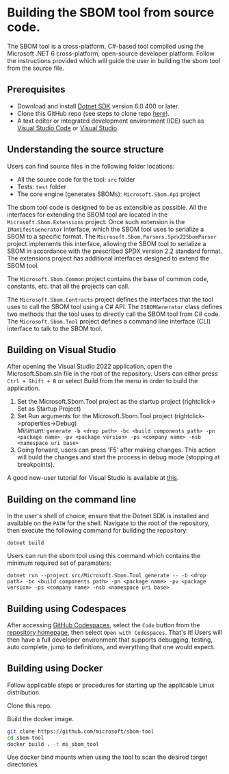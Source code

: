 # Building the SBOM tool from source code.

The SBOM tool is a cross-platform, C#-based tool compiled using the  Microsoft .NET 6 cross-platform, open-source developer platform. Follow the instructions provided which will guide the user in building the sbom tool from the source file.

## Prerequisites
* Download and install [Dotnet SDK](https://dotnet.microsoft.com/en-us/download/dotnet/6.0) version 6.0.400 or later.
* Clone this GitHub repo (see steps to clone repo [here](https://docs.github.com/en/repositories/creating-and-managing-repositories/cloning-a-repository)).
* A text editor or integrated development environment (IDE) such as [Visual Studio Code](https://code.visualstudio.com) or [Visual Studio](https://visualstudio.microsoft.com).

## Understanding the source structure

Users can find source files in the following folder locations:
* All the source code for the tool: `src` folder
* Tests: `test` folder
* The core engine (generates SBOMs): `Microsoft.Sbom.Api` project

The sbom tool code is designed to be as extensible as possible. All the interfaces for extending the SBOM tool are located in the `Microsoft.Sbom.Extensions` project. Once such extension is the `IManifestGenerator` interface, which the SBOM tool uses to serialize a SBOM to a specific format.  The `Microsoft.Sbom.Parsers.Spdx22SbomParser` project implements this interface, allowing the SBOM tool to serialize a SBOM in accordance with the prescribed SPDX version 2.2 standard format. The extensions project has additional interfaces designed to extend the SBOM tool.

The `Microsoft.Sbom.Common` project contains the base of common code, constants, etc. that all the projects can call.

The `Microsoft.Sbom.Contracts` project defines the interfaces that the tool uses to call the SBOM tool using a C# API. The `ISBOMGenerator` class defines two methods that the tool uses to directly call the SBOM tool from C# code. The `Microsoft.Sbom.Tool` project defines a command line interface (CLI) interface to talk to the SBOM tool.

## Building on Visual Studio 

After opening the Visual Studio 2022 application, open the Microsoft.Sbom.sln file in the root of the repository. Users can either press `Ctrl + Shift + B` or select Build from the menu in order to build the application.

1. Set the Microsoft.Sbom.Tool project as the startup project (rightclick-> Set as Startup Project)
2. Set Run arguments for the Microsoft.Sbom.Tool project (rightclick->properties->Debug)  
	*Minimum:* `generate -b <drop path> -bc <build components path> -pn <package name> -pv <package version> -ps <company name> -nsb <namespace uri base>`
3. Going forward, users can press 'F5' after making changes. This action will build the changes and start the process in debug mode (stopping at breakpoints).

A good new-user tutorial for Visual Studio is available at [this](https://www.youtube.com/watch?v=iC3CJcYxkl0&t=31s).

## Building on the command line

In the user's shell of choice, ensure that the Dotnet SDK is installed and available on the `PATH` for the shell. Navigate to the root of the repository, then execute the following command for building the repository:

```
dotnet build
```

Users can run the sbom tool using this command which contains the minimum required set of paramaters:

```
dotnet run --project src/Microsoft.Sbom.Tool generate -- -b <drop path> -bc <build components path> -pn <package name> -pv <package version> -ps <company name> -nsb <namespace uri base>
```

## Building using Codespaces

After accessing [GitHub Codespaces](https://docs.github.com/en/free-pro-team@latest/github/developing-online-with-codespaces/about-codespaces), select the `Code` button from the [repository homepage](https://github.com/microsoft/sbom-tool), then select `Open with Codespaces`. That's it!  Users will then have a full developer environment that supports debugging, testing, auto complete, jump to definitions, and everything that one would expect.

## Building using Docker

Follow applicable steps or procedures for starting up the applicable Linux distribution.

Clone this repo.

Build the docker image.

```bash
git clone https://github.com/microsoft/sbom-tool
cd sbom-tool
docker build . -t ms_sbom_tool
```

Use docker bind mounts when using the tool to scan the desired target directories.
